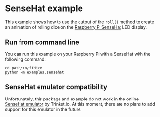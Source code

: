# SenseHat example

This example shows how to use the output of the `roll()` method to create an animation of rolling dice on the [Raspberry Pi SenseHat](https://www.raspberrypi.com/products/sense-hat/) LED display.

## Run from command line

You can run this example on your Raspberry Pi with a SenseHat with the following command:

```
cd path/to/ffdice
python -m examples.sensehat
```

## SenseHat emulator compatibility

Unfortunately, this package and example do not work in the online [SenseHat emulator](https://trinket.io/sense-hat) by Trinket.io. At this moment, there are no plans to add support for this emulator in the future.